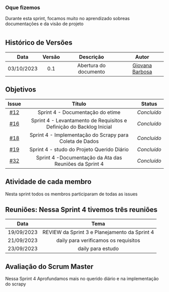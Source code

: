 ### Oque fizemos

Durante esta sprint, focamos muito no aprendizado sobreas documentações e da visão de projeto

#

## Histórico de Versões

| Data       | Versão | Descrição                                 | Autor             |
| :--------: | :----: | :--------------------:                    | :---------------: |
| 03/10/2023 |  0.1   | Abertura do documento                     | [Giovana Barbosa ](https://github.com/gio221) |

## Objetivos

|                            Issue                             |              Título               |                    Status                     |
| :----------------------------------------------------------: | :-------------------------------: | :-------------------------------------------------: |
| [#12](https://github.com/unb-mds/2023-2-Squad07/issues/12) |  Sprint 4 - Documentação do etime  |_Concluído_ |
| [#16](https://github.com/unb-mds/2023-2-Squad07/issues/16) | Sprint 4 - Levantamento de Requisitos e Definição do Backlog Inicial | _Concluído_ |
| [#18](https://github.com/unb-mds/2023-2-Squad07/issues/18) | Sprint 4 - Implementação do Scrapy para Coleta de Dados| _Concluído_|
| [#19](https://github.com/unb-mds/2023-2-Squad07/issues/19) | Sprint 4 - studo do Projeto Querido Diário | _Concluído_ |
| [#32](https://github.com/unb-mds/2023-2-Squad07/issues/32) | Sprint 4 -Documentação da Ata das Reuniões da Sprint 4   | _Concluído_ |



## Atividade de cada membro
Nesta sprint todos os membros participaram de todas as issues


## Reuniões: Nessa Sprint 4 tivemos três reuniões

| Data       | Tema                             
| :---------:| :---------------------------------------------:      
| 19/09/2023 |  REVIEW da Sprint 3 e Planejamento da Sprint 4  
| 21/09/2023 |  daily  para verificamos os requisitos
| 23/09/2023 |  daily  para estudo

## Avaliação do Scrum Master

Nessa Sprint 4 Aprofundamos mais no querido diário e na implementação do scrapy